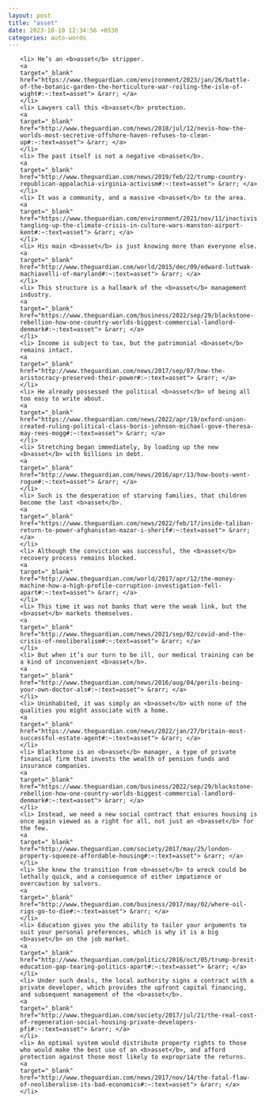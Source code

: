 ```yaml
---
layout: post
title: "asset"
date: 2023-10-10 12:34:56 +0530
categories: auto-words
---
```

<ol>

    <li> He’s an <b>asset</b> stripper.
    <a 
    target="_blank" 
    href="https://www.theguardian.com/environment/2023/jan/26/battle-of-the-botanic-garden-the-horticulture-war-roiling-the-isle-of-wight#:~:text=asset"> &rarr; </a>
    </li>
    <li> Lawyers call this <b>asset</b> protection.
    <a 
    target="_blank" 
    href="http://www.theguardian.com/news/2018/jul/12/nevis-how-the-worlds-most-secretive-offshore-haven-refuses-to-clean-up#:~:text=asset"> &rarr; </a>
    </li>
    <li> The past itself is not a negative <b>asset</b>.
    <a 
    target="_blank" 
    href="http://www.theguardian.com/news/2019/feb/22/trump-country-republican-appalachia-virginia-activism#:~:text=asset"> &rarr; </a>
    </li>
    <li> It was a community, and a massive <b>asset</b> to the area.
    <a 
    target="_blank" 
    href="https://www.theguardian.com/environment/2021/nov/11/inactivists-tangling-up-the-climate-crisis-in-culture-wars-manston-airport-kent#:~:text=asset"> &rarr; </a>
    </li>
    <li> His main <b>asset</b> is just knowing more than everyone else.
    <a 
    target="_blank" 
    href="http://www.theguardian.com/world/2015/dec/09/edward-luttwak-machiavelli-of-maryland#:~:text=asset"> &rarr; </a>
    </li>
    <li> This structure is a hallmark of the <b>asset</b> management industry.
    <a 
    target="_blank" 
    href="https://www.theguardian.com/business/2022/sep/29/blackstone-rebellion-how-one-country-worlds-biggest-commercial-landlord-denmark#:~:text=asset"> &rarr; </a>
    </li>
    <li> Income is subject to tax, but the patrimonial <b>asset</b> remains intact.
    <a 
    target="_blank" 
    href="http://www.theguardian.com/news/2017/sep/07/how-the-aristocracy-preserved-their-power#:~:text=asset"> &rarr; </a>
    </li>
    <li> He already possessed the political <b>asset</b> of being all too easy to write about.
    <a 
    target="_blank" 
    href="https://www.theguardian.com/news/2022/apr/19/oxford-union-created-ruling-political-class-boris-johnson-michael-gove-theresa-may-rees-mogg#:~:text=asset"> &rarr; </a>
    </li>
    <li> Stretching began immediately, by loading up the new <b>asset</b> with billions in debt.
    <a 
    target="_blank" 
    href="http://www.theguardian.com/news/2016/apr/13/how-boots-went-rogue#:~:text=asset"> &rarr; </a>
    </li>
    <li> Such is the desperation of starving families, that children become the last <b>asset</b>.
    <a 
    target="_blank" 
    href="https://www.theguardian.com/news/2022/feb/17/inside-taliban-return-to-power-afghanistan-mazar-i-sherif#:~:text=asset"> &rarr; </a>
    </li>
    <li> Although the conviction was successful, the <b>asset</b> recovery process remains blocked.
    <a 
    target="_blank" 
    href="http://www.theguardian.com/world/2017/apr/12/the-money-machine-how-a-high-profile-corruption-investigation-fell-apart#:~:text=asset"> &rarr; </a>
    </li>
    <li> This time it was not banks that were the weak link, but the <b>asset</b> markets themselves.
    <a 
    target="_blank" 
    href="http://www.theguardian.com/news/2021/sep/02/covid-and-the-crisis-of-neoliberalism#:~:text=asset"> &rarr; </a>
    </li>
    <li> But when it’s our turn to be ill, our medical training can be a kind of inconvenient <b>asset</b>.
    <a 
    target="_blank" 
    href="http://www.theguardian.com/news/2016/aug/04/perils-being-your-own-doctor-als#:~:text=asset"> &rarr; </a>
    </li>
    <li> Uninhabited, it was simply an <b>asset</b> with none of the qualities you might associate with a home.
    <a 
    target="_blank" 
    href="https://www.theguardian.com/news/2022/jan/27/britain-most-successful-estate-agent#:~:text=asset"> &rarr; </a>
    </li>
    <li> Blackstone is an <b>asset</b> manager, a type of private financial firm that invests the wealth of pension funds and insurance companies.
    <a 
    target="_blank" 
    href="https://www.theguardian.com/business/2022/sep/29/blackstone-rebellion-how-one-country-worlds-biggest-commercial-landlord-denmark#:~:text=asset"> &rarr; </a>
    </li>
    <li> Instead, we need a new social contract that ensures housing is once again viewed as a right for all, not just an <b>asset</b> for the few.
    <a 
    target="_blank" 
    href="http://www.theguardian.com/society/2017/may/25/london-property-squeeze-affordable-housing#:~:text=asset"> &rarr; </a>
    </li>
    <li> She knew the transition from <b>asset</b> to wreck could be lethally quick, and a consequence of either impatience or overcaution by salvors.
    <a 
    target="_blank" 
    href="http://www.theguardian.com/business/2017/may/02/where-oil-rigs-go-to-die#:~:text=asset"> &rarr; </a>
    </li>
    <li> Education gives you the ability to tailor your arguments to suit your personal preferences, which is why it is a big <b>asset</b> on the job market.
    <a 
    target="_blank" 
    href="http://www.theguardian.com/politics/2016/oct/05/trump-brexit-education-gap-tearing-politics-apart#:~:text=asset"> &rarr; </a>
    </li>
    <li> Under such deals, the local authority signs a contract with a private developer, which provides the upfront capital financing, and subsequent management of the <b>asset</b>.
    <a 
    target="_blank" 
    href="http://www.theguardian.com/society/2017/jul/21/the-real-cost-of-regeneration-social-housing-private-developers-pfi#:~:text=asset"> &rarr; </a>
    </li>
    <li> An optimal system would distribute property rights to those who would make the best use of an <b>asset</b>, and afford protection against those most likely to expropriate the returns.
    <a 
    target="_blank" 
    href="http://www.theguardian.com/news/2017/nov/14/the-fatal-flaw-of-neoliberalism-its-bad-economics#:~:text=asset"> &rarr; </a>
    </li>